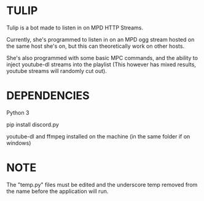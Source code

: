 TULIP
=============
Tulip is a bot made to listen in on MPD HTTP Streams. 

Currently, she's programmed to listen in on an MPD ogg stream hosted on the same host she's on, but this can theoretically work on other hosts. 

She's also programmed with some basic MPC commands, and the ability to inject youtube-dl streams into the playlist (This however has mixed results, youtube streams will randomly cut out).

DEPENDENCIES
=============
Python 3

pip install discord.py

youtube-dl and ffmpeg installed on the machine (in the same folder if on windows)

NOTE
=============
The "temp.py" files must be edited and the underscore temp removed from the
name before the application will run.
